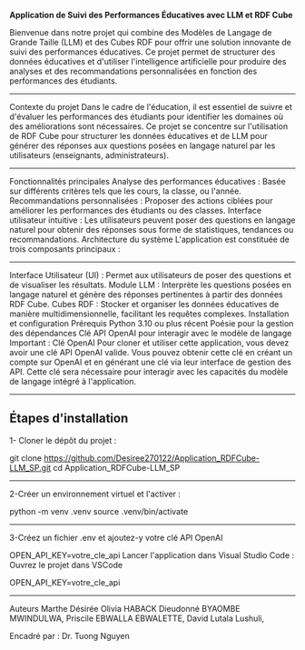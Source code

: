 **Application de Suivi des Performances Éducatives avec LLM et RDF Cube**



Bienvenue dans notre projet qui combine des Modèles de Langage de Grande Taille (LLM) et des Cubes RDF pour offrir une solution innovante de suivi des performances éducatives. Ce projet permet de structurer des données éducatives et d'utiliser l'intelligence artificielle pour produire des analyses et des recommandations personnalisées en fonction des performances des étudiants.


-----------------------------------------------------------------------------------------------------------------------------------------------------------------------------------------------------------------------------------------------------------------------------
Contexte du projet
Dans le cadre de l'éducation, il est essentiel de suivre et d'évaluer les performances des étudiants pour identifier les domaines où des améliorations sont nécessaires. Ce projet se concentre sur l'utilisation de RDF Cube pour structurer les données éducatives et de LLM pour générer des réponses aux questions posées en langage naturel par les utilisateurs (enseignants, administrateurs).

-----------------------------------------------------------------------------------------------------------------------------------------------------------------------------------------------------------------------------------------------------------------------------
Fonctionnalités principales
Analyse des performances éducatives : Basée sur différents critères tels que les cours, la classe, ou l'année.
Recommandations personnalisées : Proposer des actions ciblées pour améliorer les performances des étudiants ou des classes.
Interface utilisateur intuitive : Les utilisateurs peuvent poser des questions en langage naturel pour obtenir des réponses sous forme de statistiques, tendances ou recommandations.
Architecture du système
L'application est constituée de trois composants principaux :

-----------------------------------------------------------------------------------------------------------------------------------------------------------------------------------------------------------------------------------------------------------------------------
Interface Utilisateur (UI) : Permet aux utilisateurs de poser des questions et de visualiser les résultats.
Module LLM : Interprète les questions posées en langage naturel et génère des réponses pertinentes à partir des données RDF Cube.
Cubes RDF : Stocker et organiser les données éducatives de manière multidimensionnelle, facilitant les requêtes complexes.
Installation et configuration
Prérequis
Python 3.10 ou plus récent
Poésie pour la gestion des dépendances
Clé API OpenAI pour interagir avec le modèle de langage
Important : Clé OpenAI
Pour cloner et utiliser cette application, vous devez avoir une clé API OpenAI valide. Vous pouvez obtenir cette clé en créant un compte sur OpenAI et en générant une clé via leur interface de gestion des API. Cette clé sera nécessaire pour interagir avec les capacités du modèle de langage intégré à l'application.

-----------------------------------------------------------------------------------------------------------------------------------------------------------------------------------------------------------------------------------------------------------------------------
Étapes d'installation
-----------------------------------------------------------------------------------------------------------------------------------------------------------------------------------------------------------------------------------------------------------------------------
1- Cloner le dépôt du projet :

git clone https://github.com/Desiree270122/Application_RDFCube-LLM_SP.git
cd Application_RDFCube-LLM_SP

----------------------------------------------------------------------------------------------------------------------------------------------------------------------------------------------------------------------------------------------------------------------------
2-Créer un environnement virtuel et l'activer :

python -m venv .venv
source .venv/bin/activate

-------------------------------------------------------------------------------------------------------------------------------------------------------------------------------------------------------------------------------------------------------------------------------
3-Créez un fichier .env et ajoutez-y votre clé API OpenAI

OPEN_API_KEY=votre_cle_api
Lancer l'application dans Visual Studio Code : Ouvrez le projet dans VSCode

OPEN_API_KEY=votre_cle_api

-------------------------------------------------------------------------------------------------------------------------------------------------------------------------------------------------------------------------------------------------------------------------------
Auteurs
Marthe Désirée Olivia HABACK
Dieudonné BYAOMBE MWINDULWA, 
Priscile EBWALLA EBWALETTE, 
David Lutala Lushuli,

Encadré par : Dr. Tuong Nguyen
